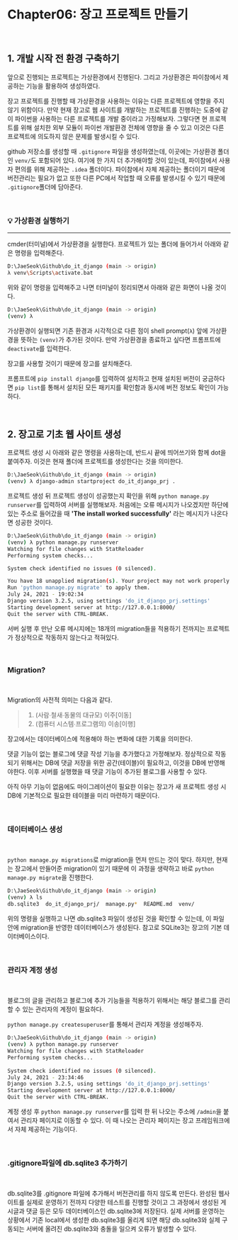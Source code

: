 # Chapter06: 장고 프로젝트 만들기

<br/>

## 1. 개발 시작 전 환경 구축하기

앞으로 진행되는 프로젝트는 가상환경에서 진행된다. 그리고 가상환경은 파이참에서 제공하는 기능을 활용하여 생성하였다.

장고 프로젝트를 진행할 때 가상환경을 사용하는 이유는 다른 프로젝트에 영향을 주지 않기 위함이다. 만약 현재 장고로 웹 사이트를 개발하는 프로젝트를 진행하는 도중에 같이 파이썬을 사용하는 다른 프로젝트를 개발 중이라고 가정해보자. 그렇다면 현 프로젝트를 위해 설치한 외부 모듈이 파이썬 개발환경 전체에 영향을 줄 수 있고 이것은 다른 프로젝트에 의도하지 않은 문제를 발생시킬 수 있다.

github 저장소를 생성할 때 `.gitignore` 파일을 생성하였는데, 이곳에는 가상환경 폴더인 `venv/`도 포함되어 있다. 여기에 한 가지 더 추가해야할 것이 있는데, 파이참에서 사용자 편의를 위해 제공하는 `.idea` 폴더이다. 파이참에서 자체 제공하는 폴더이기 때문에 버전관리는 필요가 없고 또한 다른 PC에서 작업할 때 오류를 발생시킬 수 있기 때문에 `.gitignore`폴더에 담아준다.

<br/>

### 💡 가상환경 실행하기

---

cmder(터미널)에서 가상환경을 실행한다. 프로젝트가 있는 폴더에 들어가서 아래와 같은 명령을 입력해준다.

```bash
D:\JaeSeok\Github\do_it_django (main -> origin)
λ venv\Scripts\activate.bat
```

위와 같이 명령을 입력해주고 나면 터미널이 정리되면서 아래와 같은 화면이 나올 것이다.

```bash
D:\JaeSeok\Github\do_it_django (main -> origin)
(venv) λ
```

가상환경이 실행되면 기존 환경과 시각적으로 다른 점이 shell prompt(`λ`) 앞에 가상환경을 뜻하는 `(venv)`가 추가된 것이다. 만약 가상환경을 종료하고 싶다면 프롬프트에 `deactivate`를 입력한다.

장고를 사용할 것이기 때문에 장고를 설치해준다.

프롬프트에 `pip install django`를 입력하여 설치하고 현재 설치된 버전이 궁금하다면 `pip list`를 통해서 설치된 모든 패키지를 확인함과 동시에 버전 정보도 확인이 가능하다.

<br/>

## 2. 장고로 기초 웹 사이트 생성

프로젝트 생성 시 아래와 같은 명령을 사용하는데, 반드시 끝에 띄어쓰기와 함께 dot을 붙여주자. 이것은 현재 폴더에 프로젝트를 생성한다는 것을 의미한다.

```bash
D:\JaeSeok\Github\do_it_django (main -> origin)
(venv) λ django-admin startproject do_it_django_prj .
```

프로젝트 생성 뒤 프로젝트 생성이 성공했는지 확인을 위해 `python manage.py runserver`를 입력하여 서버를 실행해보자. 처음에는 오류 메시지가 나오겠지만 하단에 있는 주소로 들어갔을 때 **'The install worked successfully'** 라는 메시지가 나온다면 성공한 것이다.

```bash
D:\JaeSeok\Github\do_it_django (main -> origin)
(venv) λ python manage.py runserver
Watching for file changes with StatReloader
Performing system checks...

System check identified no issues (0 silenced).

You have 18 unapplied migration(s). Your project may not work properly until you apply the migrations for app(s): admin, auth, contenttypes, sessions.
Run 'python manage.py migrate' to apply them.
July 24, 2021 - 19:02:34
Django version 3.2.5, using settings 'do_it_django_prj.settings'
Starting development server at http://127.0.0.1:8000/
Quit the server with CTRL-BREAK.
```

서버 실행 후 만난 오류 메시지에는 18개의 migration들을 적용하기 전까지는 프로젝트가 정상적으로 작동하지 않는다고 적혀있다.

<br/>

### Migration?

<br/>

Migration의 사전적 의미는 다음과 같다.

> 1. (사람∙철새∙동물의 대규모) 이주[이동]
> 2. (컴퓨터 시스템∙프로그램의) 이송[이행]

장고에서는 데이터베이스에 적용해야 하는 변화에 대한 기록을 의미한다.

댓글 기능이 없는 블로그에 댓글 작성 기능을 추가했다고 가정해보자. 정상적으로 작동되기 위해서는 DB에 댓글 저장을 위한 공간(테이블)이 필요하고, 이것을 DB에 반영해야한다. 이후 서버를 실행했을 때 댓글 기능이 추가된 블로그를 사용할 수 있다.

아직 아무 기능이 없음에도 마이그레이션이 필요한 이유는 장고가 새 프로젝트 생성 시 DB에 기본적으로 필요한 테이블을 미리 마련하기 때문이다.

<br/>

### 데이터베이스 생성

<br/>

`python manage.py migrations`로 migration을 먼저 만드는 것이 맞다. 하지만, 현재는 장고에서 만들어준 migration이 있기 때문에 이 과정을 생략하고 바로 `python manage.py migrate`을 진행한다.

```bash
D:\JaeSeok\Github\do_it_django (main -> origin)
(venv) λ ls
db.sqlite3  do_it_django_prj/  manage.py*  README.md  venv/
```

위의 명령을 실행하고 나면 db.sqlite3 파일이 생성된 것을 확인할 수 있는데, 이 파일 안에 migration을 반영한 데이터베이스가 생성된다. 참고로 SQLite3는 장고의 기본 데이터베이스이다.

<br/>

### 관리자 계정 생성

<br/>

블로그의 글을 관리하고 블로그에 추가 기능들을 적용하기 위해서는 해당 블로그를 관리할 수 있는 관리자의 계정이 필요하다.

`python manage.py createsuperuser`를 통해서 관리자 계정을 생성해주자.

```bash
D:\JaeSeok\Github\do_it_django (main -> origin)                  
(venv) λ python manage.py runserver                              
Watching for file changes with StatReloader                      
Performing system checks...                                      
                                                                 
System check identified no issues (0 silenced).                  
July 24, 2021 - 23:34:46                                         
Django version 3.2.5, using settings 'do_it_django_prj.settings' 
Starting development server at http://127.0.0.1:8000/            
Quit the server with CTRL-BREAK.
```

계정 생성 후 `python manage.py runserver`를 입력 한 뒤 나오는 주소에 `/admin`을 붙여서 관리자 페이지로 이동할 수 있다. 이 때 나오는 관리자 페이지는 장고 프레임워크에서 자체 제공하는 기능이다.

<br/>

### .gitignore파일에 db.sqlite3 추가하기

<br/>

db.sqlite3를 .gitignore 파일에 추가해서 버전관리를 하지 않도록 만든다. 완성된 웹사이트를 실제로 운영하기 전까지 다양한 테스트를 진행할 것이고 그 과정에서 생성된 게시글과 댓글 등은 모두 데이터베이스인 db.sqlite3에 저장된다. 실제 서버를 운영하는 상황에서 기존 local에서 생성한 db.sqlite3를 올리게 되면 해당 db.sqlite3와 실제 구동되는 서버에 올려진 db.sqlite3와 충돌을 일으켜 오류가 발생할 수 있다.
